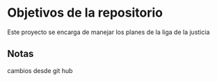 # Objetivos de la repositorio

Este proyecto se encarga de manejar los planes de la liga de la justicia


## Notas
cambios desde git hub
